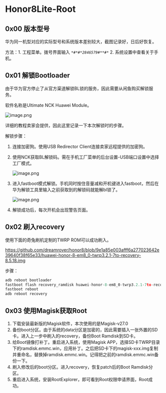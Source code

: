 # Honor8Lite-Root

## 0x00 版本型号

华为同一机型对应的实际型号和系统版本差别较大，截图记录好，日后好恢复。

方法：1. 工程菜单。拨号界面输入 *`*#*#*2846579#**#*`* 2. 系统设置中查看关于手机。

## 0x01 解锁Bootloader

由于华为官方停止了从官方渠道解锁BL锁的服务，因此需要从闲鱼购买解锁服务。

软件名称是Ultimate NCK Huawei Module。

![image.png](https://prod-files-secure.s3.us-west-2.amazonaws.com/7de24487-7214-4d9a-90a6-d0575374d811/419870bc-cb1d-48b3-992b-9fc2b65cc97b/image.png)

详细的教程卖家会提供，因此这里记录一下本次解锁时的步骤。

解锁步骤：

1. 连接加密狗。使用USB Redirector Client连接卖家远程提供的加密狗。
2. 使用NCK获取BL解锁码。需在手机工厂菜单的后台设置-USB端口设置中选择工厂模式。
    
    ![image.png](https://prod-files-secure.s3.us-west-2.amazonaws.com/7de24487-7214-4d9a-90a6-d0575374d811/453a6b52-e6da-493e-b7a3-fddade8062f2/image.png)
    
    
3. 进入fastboot模式解锁。手机同时按住音量减和开机键进入fastboot，然后在华为解锁工具里输入之前获取到的解锁码就能解bl锁了。
    
    ![image.png](https://prod-files-secure.s3.us-west-2.amazonaws.com/7de24487-7214-4d9a-90a6-d0575374d811/aff57935-20be-43f7-870a-51acf334d610/image.png)
    
4. 解锁成功后，每次开机会出现警告页面。

## 0x02 刷入recovery

使用下面的奇兔刷机定制的TWRP ROM可以成功刷入。

https://github.com/dreamrover/honor8/blob/9e1a85e003afff6a277023642e39640f38f65e33/huawei-honor-8-em8_0-twrp3.2.1-7to-recovery-8.5.18.img

步骤：

```jsx
adb reboot bootloader
fastboot flash recovery_ramdisk huawei-honor-8-em8_0-twrp3.2.1-7to-recovery-8.5.18.img
fastboot reboot
adb reboot recovery
```

## 0x03 使用Magisk获取Root

1. 下载安装最新版的Magisk软件，本次使用的是Magisk-v27.0
2. 备份boot分区。由于系统的data分区是加密的，因此需要插入一张外置的SD卡。进入上一步中刷入的recovery，备份Boot Ramdisk到SD卡。
3. 给Boot镜像打补丁。重启进入系统，使用Magisk APP，选择SD卡TWRP目录下的ramdisk.emmc.win，应用补丁。之后把SD卡下的magisk-xxx.img复制并重命名，替换掉ramdisk.emmc.win。记得把之前的ramdisk.emmc.win备份一下。
4. 刷入修改后的boot分区。进入recovery，恢复patch后的Boot Ramdisk分区。
5. 重启进入系统，安装RootExplorer，即可看到Root权限申请界面，Root成功。


